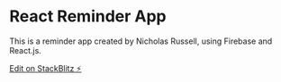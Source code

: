 # React Reminder App
This is a reminder app created by Nicholas Russell, using Firebase and React.js.


[Edit on StackBlitz ⚡️](https://stackblitz.com/edit/react-reminder2)